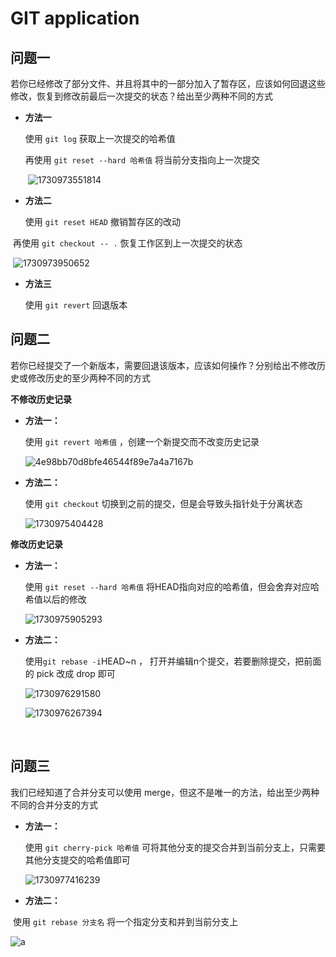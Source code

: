 # GIT application

## 问题一

若你已经修改了部分文件、并且将其中的一部分加入了暂存区，应该如何回退这些修改，恢复到修改前最后一次提交的状态？给出至少两种不同的方式

- **方法一**

  使用 `git log` 获取上一次提交的哈希值

  再使用 `git reset --hard 哈希值` 将当前分支指向上一次提交

  ​	![1730973551814](./picture/1730973551814.png)

- **方法二**

   使用 `git reset HEAD` 撤销暂存区的改动

​	再使用 `git checkout -- .` 恢复工作区到上一次提交的状态

​		![1730973950652](./picture/1730973950652.png)

- **方法三**

  使用 `git revert` 回退版本

## 问题二

若你已经提交了一个新版本，需要回退该版本，应该如何操作？分别给出不修改历史或修改历史的至少两种不同的方式

**不修改历史记录**

- **方法一：**

  使用 `git revert 哈希值` ，创建一个新提交而不改变历史记录

   ![4e98bb70d8bfe46544f89e7a4a7167b](./picture/4e98bb70d8bfe46544f89e7a4a7167b.png)

- **方法二：**

  使用 `git checkout` 切换到之前的提交，但是会导致头指针处于分离状态

  ![1730975404428](./picture/1730975404428.png)

**修改历史记录**

- **方法一：**

  使用 `git reset --hard 哈希值` 将HEAD指向对应的哈希值，但会舍弃对应哈希值以后的修改

  ![1730975905293](./picture/1730975905293.jpg)

- **方法二：**

  使用`git rebase -i`HEAD~n ， 打开并编辑n个提交，若要删除提交，把前面的 pick 改成 drop 即可

  ![1730976291580](./picture/1730976291580.png)

  ![1730976267394](./picture/1730976267394.jpg)

​	

## 问题三

我们已经知道了合并分支可以使用 merge，但这不是唯一的方法，给出至少两种不同的合并分支的方式

- **方法一：**

  使用 `git cherry-pick 哈希值` 可将其他分支的提交合并到当前分支上，只需要其他分支提交的哈希值即可

  ![1730977416239](./picture/1730977416239.jpg)

- **方法二：**

​	使用 `git rebase 分支名`  将一个指定分支和并到当前分支上

![a](./picture/1730978038176.jpg)